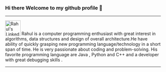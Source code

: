 ### Hi there Welcome to my github profile 👋

<hr>
<a href="https://www.linkedin.com/in/rnoulia/">

  <img align="left" alt="Rahul's LinkedIN" width="50px" src="https://img.shields.io/badge/linkedin-%230077B5.svg?style=for-the-badge&logo=linkedin&logoColor=white" />
</a>
<br><br>
Rahul is a computer programming enthusiast with great interest in algorithms, data structures and design of overall architecture.He have ability of quickly grasping new programming language/technology in a short span of time. He is very passionate about coding and problem-solving. His favorite programming language are Java , Python and C++ and a developer with great debugging skills .
<hr>
<!--
**RahulNoulia/RahulNoulia** is a ✨ _special_ ✨ repository because its `README.md` (this file) appears on your GitHub profile.

Here are some ideas to get you started:

- 🔭 I’m currently working on ...
- 🌱 I’m currently learning ...
- 👯 I’m looking to collaborate on ...
- 🤔 I’m looking for help with ...
- 💬 Ask me about ...
- 📫 How to reach me: ...
- 😄 Pronouns: ...
- ⚡ Fun fact: ...
-->
